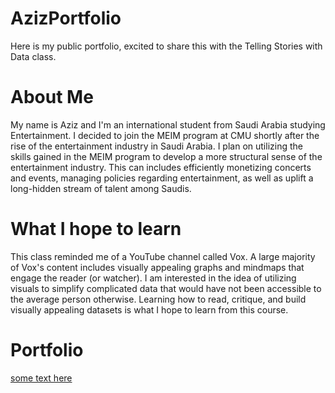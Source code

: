 # AzizPortfolio
Here is my public portfolio, excited to share this with the Telling Stories with Data class.

# About Me
My name is Aziz and I'm an international student from Saudi Arabia studying Entertainment. I decided to join the MEIM program at CMU shortly after the rise of the entertainment industry in Saudi Arabia. I plan on utilizing the skills gained in the MEIM program to develop a more structural sense of the entertainment industry. This can includes efficiently monetizing concerts and events, managing policies regarding entertainment, as well as uplift a long-hidden stream of talent among Saudis.

# What I hope to learn
This class reminded me of a YouTube channel called Vox. A large majority of Vox's content includes visually appealing graphs and mindmaps that engage the reader (or watcher). I am interested in the idea of utilizing visuals to simplify complicated data that would have not been accessible to the average person otherwise. Learning how to read, critique, and build visually appealing datasets is what I hope to learn from this course.

# Portfolio

[some text here](/DataViz2.md)
